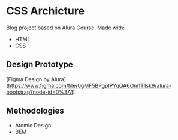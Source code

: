 # CSS Archicture
Blog project based on Alura Course.
Made with:
- HTML
- CSS

## Design Prototype 
[Figma Design by Alura] (https://www.figma.com/file/0gMF5BPgplPYqQA6Om1T1sk9/alura-bootstrap?node-id=0%3A1)

## Methodologies
- Atomic Design
- BEM
